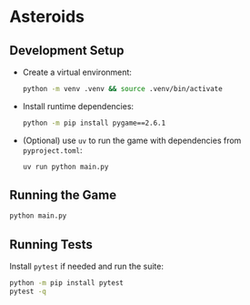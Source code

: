 # Asteroids

## Development Setup
- Create a virtual environment:
  ```bash
  python -m venv .venv && source .venv/bin/activate
  ```
- Install runtime dependencies:
  ```bash
  python -m pip install pygame==2.6.1
  ```
- (Optional) use `uv` to run the game with dependencies from `pyproject.toml`:
  ```bash
  uv run python main.py
  ```

## Running the Game
```bash
python main.py
```

## Running Tests
Install `pytest` if needed and run the suite:
```bash
python -m pip install pytest
pytest -q
```
